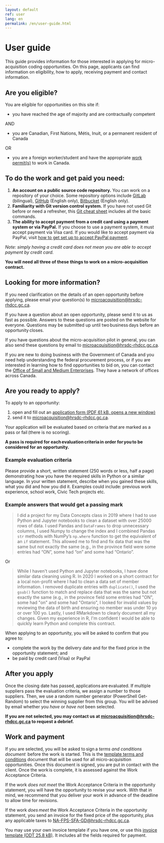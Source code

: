 ```yaml
---
layout: default
ref: user
lang: en
permalink: /en/user-guide.html
---
```


# User guide

This guide provides information for those interested in applying for micro-acquisition coding opportunities.
On this page, applicants can find information on eligibility, how to apply, receiving payment and contact information.

## Are you eligible?

You are eligible for opportunities on this site if:

- you have reached the age of majority and are contractually competent
  
AND

- you are Canadian, First Nations, Métis, Inuit, or a permanent resident of Canada

OR

- you are a foreign worker/student and have the appropriate [work permit(s)](https://www.canada.ca/en/immigration-refugees-citizenship/services/work-canada/permit.html) to work in Canada.

<!--markdownlint-disable MD026-->
## To do the work and get paid you need:
<!--markdownlint-enable MD026-->

1. __An account on a public source code repository.__
  You can work on a repository of your choice.
  Some repository options include [GitLab](https://gitlab.com/) (bilingual), [GitHub](https://github.com/) (English only), [Bitbucket](https://bitbucket.org/) (English only).
2. __Familiarity with Git version control system.__
  If you have not used Git before or need a refresher, this [Git cheat sheet](https://training.github.com/downloads/github-git-cheat-sheet) includes all the basic commands.
3. __The ability to accept payment from a credit card using a payment system or via PayPal.__
  If you choose to use a payment system, it must accept payment via Visa card.
  If you would like to accept payment via PayPal, visit [how to get set up to accept PayPal payment](https://www.paypal.com/ca/business/accept-payments?locale.x=en_CA).

_Note: simply having a credit card does not mean you are able to accept payment by credit card._

**You will need all three of these things to work on a micro-acquisition contract.**

## Looking for more information?

If you need clarification on the details of an open opportunity before applying, please email your question(s) to [microacquisition@hrsdc-rhdcc.gc.ca](mailto:microacquisition@hrsdc-rhdcc.gc.ca).

If you have a question about an open opportunity, please send it to us as fast as possible.
Answers to these questions are posted on the website for everyone.
Questions may be submitted up until two business days before an opportunity closes.

If you have questions about the micro-acquisition pilot in general, you can also send these questions by email to [microacquisition@hrsdc-rhdcc.gc.ca](mailto:microacquisition@hrsdc-rhdcc.gc.ca).

If you are new to doing business with the Government of Canada and you need help understanding the federal procurement process, or if you are interested in learning how to find opportunities to bid on, you can contact the [Office of Small and Medium Enterprises](https://buyandsell.gc.ca/for-businesses/contacts-for-businesses/office-of-small-and-medium-enterprises-osme-regional-offices).
They have a network of offices across Canada.

## Are you ready to apply?

To apply to an opportunity:

1. open and fill out an <a href="{{ site.baseurl }}{% link assets/application-form.pdf %}" target="_blank">application form (PDF 61 kB, opens a new window)</a>
2. send it to [microacquisition@hrsdc-rhdcc.gc.ca](mailto:microacquisition@hrsdc-rhdcc.gc.ca).

Your application will be evaluated based on criteria that are marked as a pass or fail (there is no scoring).

__A pass is required for each evaluation criteria in order for you to be considered for an opportunity.__

### Example evaluation criteria

Please provide a short, written statement (250 words or less, half a page) demonstrating how you have the required skills in Python or a similar language.
In your written statement, describe when you gained these skills, what you did and how you did it.
Examples could include: previous work experience, school work, Civic Tech projects etc.

### Example answers that would get a passing mark

> I did a project for my Data Concepts class in 2019 where I had to use Python and Jupyter notebooks to clean a dataset with over 25000 rows of data.
I used Pandas and `DataFrames` to drop unnecessary columns, I used Numpy to change the index and I combined Pandas `str` methods with NumPy’s `np.where` function to get the equivalent of an `if` statement.
This allowed me to find and fix data that was the same but not exactly the same (e.g., in the province field were some entries had “ON”, some had “on” and some had “Ontario”.

Or

> While I haven't used Python and Jupyter notebooks, I have done similar data cleaning using R.
In 2020 I worked on a short contract for a local non-profit where I had to clean a data set of member information.
I removed duplicate entries with `duplicate()`, I used the `gsub()` function to match and replace data that was the same but not exactly the same (e.g., in the province field some entries had "ON", some had "on" and some had "Ontario", I looked for invalid values by reviewing the data of birth and ensuring no member was under 10 yo or over 100 yo.
Lastly, I used RMarkdown to clearly document all my changes.
Given my experience in R, I'm confident I would be able to quickly learn Python and complete this contract.

<div class="well">
<p>When applying to an opportunity, you will be asked to confirm that you agree to:</p>
<ul><li>complete the work by the delivery date and for the fixed price in the opportunity statement; and</li>
<li>be paid by credit card (Visa) or PayPal </li></ul>

</div>

## After you apply

Once the closing date has passed, applications are evaluated.
If multiple suppliers pass the evaluation criteria, we assign a number to those suppliers.
Then, we use a random number generator (PowerShell Get-Random) to select the winning supplier from this group.
You will be advised by email whether you _have_ or _have not_ been selected.

__If you are not selected, you may contact us at [microacquisition@hrsdc-rhdcc.gc.ca](mailto:microacquisition@hrsdc-rhdcc.gc.ca) to request a debrief.__

## Work and payment

If you are selected, you will be asked to sign a _terms and conditions document_  before the work is started.
This is the <a href="{{ site.baseurl }}{% link _pages/en/terms.md %}">template terms and conditions</a> document that will be used for all micro-acquisition opportunities.
Once this document is signed, you are put in contact with the client.
Once the work is complete, it is assessed against the Work Acceptance Criteria.

If the work _does not meet_ the Work Acceptance Criteria in the opportunity statement, you will have the opportunity to revise your work.
With that in mind, we recommend that you deliver your work in advance of the deadline to allow time for revisions.

If the work _does meet_ the Work Acceptance Criteria in the opportunity statement, you send an invoice for the fixed price of the opportunity, plus any applicable taxes to [NA-FPS-SFA-GD@hrsdc-rhdcc.gc.ca](mailto:NA-FPS-SFA-GD@hrsdc-rhdcc.gc.ca).

You may use your own invoice template if you have one, or use this  [invoice template (ODT 25.8 kB)](../../assets/invoice_template.odt).
It includes all the fields required for payment.
